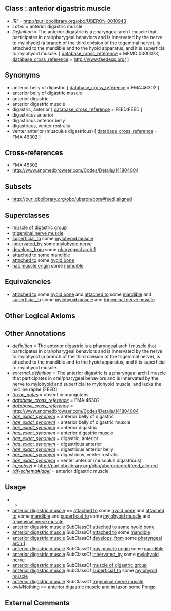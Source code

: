 
## Class : anterior digastric muscle

 * *IRI* = http://purl.obolibrary.org/obo/UBERON_0010943
 * *Label* = anterior digastric muscle
 * *Definition* = The anterior digastric is a pharyngeal arch I muscle that participates in oral/pharygeal behaviors and is innervated by the nerve to mylohyoid (a branch of the third division of the trigeminal nerve), is attached to the mandible and to the hyoid apparatus, and it is superficial to mylohyoid muscle. [ [database_cross_reference](../../ef/oboInOwl#hasDbXref.md) = MFMO:0000073, [database_cross_reference](../../ef/oboInOwl#hasDbXref.md) = http://www.feedexp.org/ ]

## Synonyms

 * anterior belly of digastric [ [database_cross_reference](../../ef/oboInOwl#hasDbXref.md) = FMA:46302 ]
 * anterior belly of digastric muscle
 * anterior digastric
 * anterior digastric muscle
 * digastric, anterior [ [database_cross_reference](../../ef/oboInOwl#hasDbXref.md) = FEED:FEED ]
 * digastricus anterior
 * digastricus anterior belly
 * digastricus, venter rostralis
 * venter anterior (musculus digastricus) [ [database_cross_reference](../../ef/oboInOwl#hasDbXref.md) = FMA:46302 ]

## Cross-references

 * FMA:46302
 * http://www.snomedbrowser.com/Codes/Details/141804004

## Subsets

 * http://purl.obolibrary.org/obo/uberon/core#feed_aligned

## Superclasses

 * [muscle of digastric group](../../UBERON/40/UBERON_0010940.md)
 * [trigeminal nerve muscle](../../UBERON/44/UBERON_0018544.md)
 * [superficial_to](../../BSPO/08/BSPO_0000108.md) some [mylohyoid muscle](../../UBERON/64/UBERON_0001564.md)
 * [innervated_by](../../RO/05/RO_0002005.md) some [mylohyoid nerve](../../UBERON/22/UBERON_0011322.md)
 * [develops_from](../../RO/02/RO_0002202.md) some [pharyngeal arch 1](../../UBERON/62/UBERON_0004362.md)
 * [attached to](../../RO/71/RO_0002371.md) some [mandible](../../UBERON/84/UBERON_0001684.md)
 * [attached to](../../RO/71/RO_0002371.md) some [hyoid bone](../../UBERON/85/UBERON_0001685.md)
 * [has muscle origin](../../RO/72/RO_0002372.md) some [mandible](../../UBERON/84/UBERON_0001684.md)

## Equivalencies

 * [attached to](../../RO/71/RO_0002371.md) some [hyoid bone](../../UBERON/85/UBERON_0001685.md) and [attached to](../../RO/71/RO_0002371.md) some [mandible](../../UBERON/84/UBERON_0001684.md) and [superficial_to](../../BSPO/08/BSPO_0000108.md) some [mylohyoid muscle](../../UBERON/64/UBERON_0001564.md) and [trigeminal nerve muscle](../../UBERON/44/UBERON_0018544.md)

## Other Logical Axioms


## Other Annotations

 * *[definition](../../IAO/15/IAO_0000115.md)* = The anterior digastric is a pharyngeal arch I muscle that participates in oral/pharygeal behaviors and is innervated by the nerve to mylohyoid (a branch of the third division of the trigeminal nerve), is attached to the mandible and to the hyoid apparatus, and it is superficial to mylohyoid muscle.
 * *[external_definition](../../UBPROP/01/UBPROP_0000001.md)* = The anterior digastric is a pharyngeal arch I muscle that participates in oral/pharygeal behaviors and is innervated by the nerve to mylohyoid and superficial to mylohyoid muscle, and lacks the midline raphe.[FEED]
 * *[taxon_notes](../../UBPROP/08/UBPROP_0000008.md)* = absent in orangutans
 * *[database_cross_reference](../../ef/oboInOwl#hasDbXref.md)* = FMA:46302
 * *[database_cross_reference](../../ef/oboInOwl#hasDbXref.md)* = http://www.snomedbrowser.com/Codes/Details/141804004
 * *[has_exact_synonym](../../ym/oboInOwl#hasExactSynonym.md)* = anterior belly of digastric
 * *[has_exact_synonym](../../ym/oboInOwl#hasExactSynonym.md)* = anterior belly of digastric muscle
 * *[has_exact_synonym](../../ym/oboInOwl#hasExactSynonym.md)* = anterior digastric
 * *[has_exact_synonym](../../ym/oboInOwl#hasExactSynonym.md)* = anterior digastric muscle
 * *[has_exact_synonym](../../ym/oboInOwl#hasExactSynonym.md)* = digastric, anterior
 * *[has_exact_synonym](../../ym/oboInOwl#hasExactSynonym.md)* = digastricus anterior
 * *[has_exact_synonym](../../ym/oboInOwl#hasExactSynonym.md)* = digastricus anterior belly
 * *[has_exact_synonym](../../ym/oboInOwl#hasExactSynonym.md)* = digastricus, venter rostralis
 * *[has_exact_synonym](../../ym/oboInOwl#hasExactSynonym.md)* = venter anterior (musculus digastricus)
 * *[in_subset](../../et/oboInOwl#inSubset.md)* = http://purl.obolibrary.org/obo/uberon/core#feed_aligned
 * *[rdf-schema#label](../../el/rdf-schema#label.md)* = anterior digastric muscle

## Usage

 * -
 * [anterior digastric muscle](../../UBERON/43/UBERON_0010943.md) == [attached to](../../RO/71/RO_0002371.md) some [hyoid bone](../../UBERON/85/UBERON_0001685.md) and [attached to](../../RO/71/RO_0002371.md) some [mandible](../../UBERON/84/UBERON_0001684.md) and [superficial_to](../../BSPO/08/BSPO_0000108.md) some [mylohyoid muscle](../../UBERON/64/UBERON_0001564.md) and [trigeminal nerve muscle](../../UBERON/44/UBERON_0018544.md)
 * [anterior digastric muscle](../../UBERON/43/UBERON_0010943.md) SubClassOf [attached to](../../RO/71/RO_0002371.md) some [hyoid bone](../../UBERON/85/UBERON_0001685.md)
 * [anterior digastric muscle](../../UBERON/43/UBERON_0010943.md) SubClassOf [attached to](../../RO/71/RO_0002371.md) some [mandible](../../UBERON/84/UBERON_0001684.md)
 * [anterior digastric muscle](../../UBERON/43/UBERON_0010943.md) SubClassOf [develops_from](../../RO/02/RO_0002202.md) some [pharyngeal arch 1](../../UBERON/62/UBERON_0004362.md)
 * [anterior digastric muscle](../../UBERON/43/UBERON_0010943.md) SubClassOf [has muscle origin](../../RO/72/RO_0002372.md) some [mandible](../../UBERON/84/UBERON_0001684.md)
 * [anterior digastric muscle](../../UBERON/43/UBERON_0010943.md) SubClassOf [innervated_by](../../RO/05/RO_0002005.md) some [mylohyoid nerve](../../UBERON/22/UBERON_0011322.md)
 * [anterior digastric muscle](../../UBERON/43/UBERON_0010943.md) SubClassOf [muscle of digastric group](../../UBERON/40/UBERON_0010940.md)
 * [anterior digastric muscle](../../UBERON/43/UBERON_0010943.md) SubClassOf [superficial_to](../../BSPO/08/BSPO_0000108.md) some [mylohyoid muscle](../../UBERON/64/UBERON_0001564.md)
 * [anterior digastric muscle](../../UBERON/43/UBERON_0010943.md) SubClassOf [trigeminal nerve muscle](../../UBERON/44/UBERON_0018544.md)
 * [owl#Nothing](../../ng/owl#Nothing.md) == [anterior digastric muscle](../../UBERON/43/UBERON_0010943.md) and [in taxon](../../RO/62/RO_0002162.md) some [Pongo](../../NCBITaxon/99/NCBITaxon_9599.md)

## External Comments


